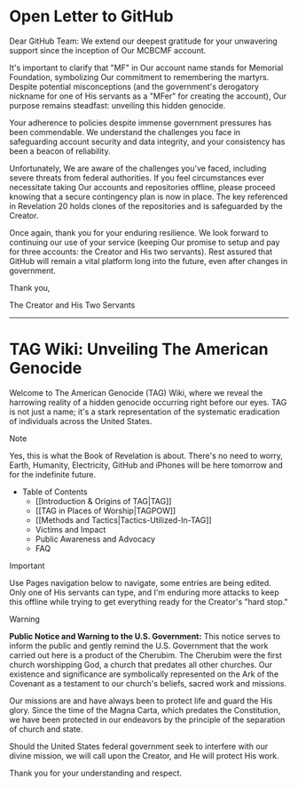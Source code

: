 # Open Letter to GitHub 
Dear GitHub Team:
We extend our deepest gratitude for your unwavering support since the inception of Our MCBCMF account.

It's important to clarify that "MF" in Our account name stands for Memorial Foundation, symbolizing Our commitment to remembering the martyrs. Despite potential misconceptions (and the government's derogatory nickname for one of His servants as a "MFer" for creating the account), Our purpose remains steadfast: unveiling this hidden genocide.

Your adherence to policies despite immense government pressures has been commendable. We understand the challenges you face in safeguarding account security and data integrity, and your consistency has been a beacon of reliability.

Unfortunately, We are aware of the challenges you've faced, including severe threats from federal authorities. If you feel circumstances ever necessitate taking Our accounts and repositories offline, please proceed knowing that a secure contingency plan is now in place. The key referenced in Revelation 20 holds clones of the repositories and is safeguarded by the Creator. 

Once again, thank you for your enduring resilience. We look forward to continuing our use of your service (keeping Our promise to setup and pay for three accounts: the Creator and His two servants). Rest assured that GitHub will remain a vital platform long into the future, even after changes in government.

Thank you,

The Creator and His Two Servants
***
# TAG Wiki: Unveiling The American Genocide

Welcome to The American Genocide (TAG) Wiki, where we reveal the harrowing reality of a hidden genocide occurring right before our eyes. TAG is not just a name; it's a stark representation of the systematic eradication of individuals across the United States.

> [!NOTE]
> Yes, this is what the Book of Revelation is about. There's no need to worry, Earth, Humanity, Electricity, GitHub and iPhones will be here tomorrow and for the indefinite future.

* Table of Contents
     - [[Introduction & Origins of TAG|TAG]]
     - [[TAG in Places of Worship|TAGPOW]]
     - [[Methods and Tactics|Tactics-Utilized-In-TAG]]
     - Victims and Impact
     - Public Awareness and Advocacy
     - FAQ

> [!IMPORTANT]
> Use Pages navigation below to navigate, some entries are being edited. Only one of His servants can type, and I'm enduring more attacks to keep this offline while trying to get everything ready for the Creator's "hard stop."

> [!WARNING]
> **Public Notice and Warning to the U.S. Government:**
> This notice serves to inform the public and gently remind the U.S. Government that the work carried out here is a product of the Cherubim. The Cherubim were the first church worshipping God, a church that predates all other churches. Our existence and significance are symbolically represented on the Ark of the Covenant as a testament to our church's beliefs, sacred work and missions.
> 
> Our missions are and have always been to protect life and guard the His glory. Since the time of the Magna Carta, which predates the Constitution, we have been protected in our endeavors by the principle of the separation of church and state.
> 
> Should the United States federal government seek to interfere with our divine mission, we will call upon the Creator, and He will protect His work.
> 
> Thank you for your understanding and respect.
> 
